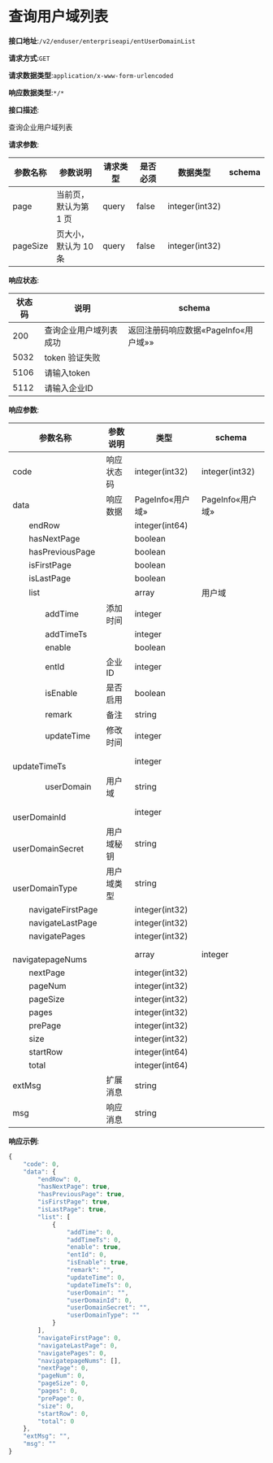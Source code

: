 # 查询用户域列表


**接口地址**:`/v2/enduser/enterpriseapi/entUserDomainList`


**请求方式**:`GET`


**请求数据类型**:`application/x-www-form-urlencoded`


**响应数据类型**:`*/*`


**接口描述**:<p>查询企业用户域列表</p>


**请求参数**:


| 参数名称 | 参数说明              | 请求类型 | 是否必须 | 数据类型       | schema |
| -------- | --------------------- | -------- | -------- | -------------- | ------ |
| page     | 当前页，默认为第 1 页 | query    | false    | integer(int32) |        |
| pageSize | 页大小，默认为 10 条  | query    | false    | integer(int32) |        |


**响应状态**:


| 状态码 | 说明                   | schema                               |
| ------ | ---------------------- | ------------------------------------ |
| 200    | 查询企业用户域列表成功 | 返回注册码响应数据«PageInfo«用户域»» |
| 5032   | token 验证失败         |                                      |
| 5106   | 请输入token            |                                      |
| 5112   | 请输入企业ID           |                                      |


**响应参数**:


| 参数名称                                 | 参数说明   | 类型             | schema           |
| ---------------------------------------- | ---------- | ---------------- | ---------------- |
| code                                     | 响应状态码 | integer(int32)   | integer(int32)   |
| data                                     | 响应数据   | PageInfo«用户域» | PageInfo«用户域» |
| &emsp;&emsp;endRow                       |            | integer(int64)   |                  |
| &emsp;&emsp;hasNextPage                  |            | boolean          |                  |
| &emsp;&emsp;hasPreviousPage              |            | boolean          |                  |
| &emsp;&emsp;isFirstPage                  |            | boolean          |                  |
| &emsp;&emsp;isLastPage                   |            | boolean          |                  |
| &emsp;&emsp;list                         |            | array            | 用户域           |
| &emsp;&emsp;&emsp;&emsp;addTime          | 添加时间   | integer          |                  |
| &emsp;&emsp;&emsp;&emsp;addTimeTs        |            | integer          |                  |
| &emsp;&emsp;&emsp;&emsp;enable           |            | boolean          |                  |
| &emsp;&emsp;&emsp;&emsp;entId            | 企业ID     | integer          |                  |
| &emsp;&emsp;&emsp;&emsp;isEnable         | 是否启用   | boolean          |                  |
| &emsp;&emsp;&emsp;&emsp;remark           | 备注       | string           |                  |
| &emsp;&emsp;&emsp;&emsp;updateTime       | 修改时间   | integer          |                  |
| &emsp;&emsp;&emsp;&emsp;updateTimeTs     |            | integer          |                  |
| &emsp;&emsp;&emsp;&emsp;userDomain       | 用户域     | string           |                  |
| &emsp;&emsp;&emsp;&emsp;userDomainId     |            | integer          |                  |
| &emsp;&emsp;&emsp;&emsp;userDomainSecret | 用户域秘钥 | string           |                  |
| &emsp;&emsp;&emsp;&emsp;userDomainType   | 用户域类型 | string           |                  |
| &emsp;&emsp;navigateFirstPage            |            | integer(int32)   |                  |
| &emsp;&emsp;navigateLastPage             |            | integer(int32)   |                  |
| &emsp;&emsp;navigatePages                |            | integer(int32)   |                  |
| &emsp;&emsp;navigatepageNums             |            | array            | integer          |
| &emsp;&emsp;nextPage                     |            | integer(int32)   |                  |
| &emsp;&emsp;pageNum                      |            | integer(int32)   |                  |
| &emsp;&emsp;pageSize                     |            | integer(int32)   |                  |
| &emsp;&emsp;pages                        |            | integer(int32)   |                  |
| &emsp;&emsp;prePage                      |            | integer(int32)   |                  |
| &emsp;&emsp;size                         |            | integer(int32)   |                  |
| &emsp;&emsp;startRow                     |            | integer(int64)   |                  |
| &emsp;&emsp;total                        |            | integer(int64)   |                  |
| extMsg                                   | 扩展消息   | string           |                  |
| msg                                      | 响应消息   | string           |                  |


**响应示例**:
```javascript
{
	"code": 0,
	"data": {
		"endRow": 0,
		"hasNextPage": true,
		"hasPreviousPage": true,
		"isFirstPage": true,
		"isLastPage": true,
		"list": [
			{
				"addTime": 0,
				"addTimeTs": 0,
				"enable": true,
				"entId": 0,
				"isEnable": true,
				"remark": "",
				"updateTime": 0,
				"updateTimeTs": 0,
				"userDomain": "",
				"userDomainId": 0,
				"userDomainSecret": "",
				"userDomainType": ""
			}
		],
		"navigateFirstPage": 0,
		"navigateLastPage": 0,
		"navigatePages": 0,
		"navigatepageNums": [],
		"nextPage": 0,
		"pageNum": 0,
		"pageSize": 0,
		"pages": 0,
		"prePage": 0,
		"size": 0,
		"startRow": 0,
		"total": 0
	},
	"extMsg": "",
	"msg": ""
}
```
